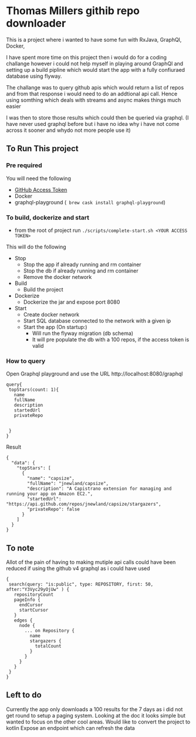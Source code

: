 # Thomas Millers githib repo downloader


This is a project where i wanted to have some fun with RxJava, GraphQl, Docker,

I have spent more time on this project then i would do for a coding challange however i could not help myself in playing around GraphQl and setting up a build pipline which would start the app with a fully confiuraed database using flyway.


The challange was to query github apis which would return a list of repos and from that response i would need to do an addtional api call. Hence using somthing which deals with streams and async makes things much easier

I was then to store those results which could then be queried via graphql. (I have never used graphql before but i have no idea why i have not come across it sooner and whydo not more people use it)



## To Run This project

### Pre required
You will need the following
 - [GitHub Access Token](https://help.github.com/en/articles/creating-a-personal-access-token-for-the-command-line)
 - Docker
 - graphql-playground (` brew cask install graphql-playground`)
 
### To build, dockerize and start
 
 - from the root of project run `./scripts/complete-start.sh <YOUR ACCESS TOKEN>` 
 
This will do the following
 - Stop
   - Stop the app if already running and rm container
   - Stop the db if already running and rm container
   - Remove the docker network
 - Build
    - Build the project
 - Dockerize 
    - Dockerize the jar and expose port 8080
 - Start
    - Create docker network
    - Start SQL database connected to the network with a given ip
    - Start the app (On startup:)
        - Will run the flyway migration (db schema)
        - It will pre populate the db with a 100 repos, if the access token is valid
        
    
 
 
 ### How to query
 
 Open Graphql playground and use the URL http://localhost:8080/graphql
 
 ```
query{
  topStars(count: 1){
    name
    fullName
    description
    startedUrl
    privateRepo
    
  
  }
}

```
Result
```
{
  "data": {
    "topStars": [
      {
        "name": "capsize",
        "fullName": "jnewland/capsize",
        "description": "A Capistrano extension for managing and running your app on Amazon EC2.",
        "startedUrl": "https://api.github.com/repos/jnewland/capsize/stargazers",
        "privateRepo": false
      }
    ]
  }
}
```
 
 
 
 ## To note
 Allot of the pain of having to making mutiple api calls could have been reduced if using the github v4 graphql as i could have used
 
 ```
 {
  search(query: "is:public", type: REPOSITORY, first: 50, after:"Y3Vyc29yOjUw" ) {
    repositoryCount
    pageInfo {
      endCursor
      startCursor
    }
    edges {
      node {
        ... on Repository {
          name
          stargazers {
            totalCount
          }
        }
      }
    }
  }
}
 ```
 
 ## Left to do
 
 Currently the app only downloads a 100 results for the 7 days as i did not get round to setup a paging system. Looking at the doc it looks simple but wanted to focus on the other cool areas.
 Would like to convert the project to kotlin
 Expose an endpoint which can refresh the data
 
 
 

